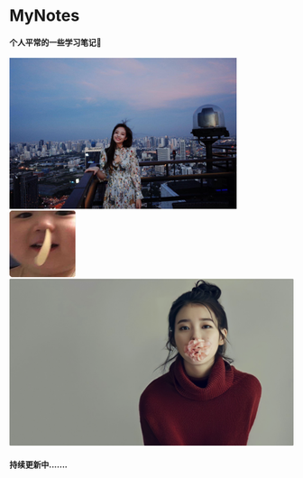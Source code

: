 # MyNotes



#### 个人平常的一些学习笔记📒

<img src="https://raw.githubusercontent.com/zhedieya/MyPics/main/typora-img/IMG_8963.JPG" alt="IMG_8963" style="width:80%;" />



<img src="https://raw.githubusercontent.com/zhedieya/MyPics/main/typora-img/image-20220928230303739.png" alt="image-20220928230303739" style="zoom:50%;" />

<img src="https://raw.githubusercontent.com/zhedieya/MyPics/main/typora-img/image-20221002124321778.png" alt="image-20221002124321778" style="zoom:50%;" />

#### 持续更新中.......

